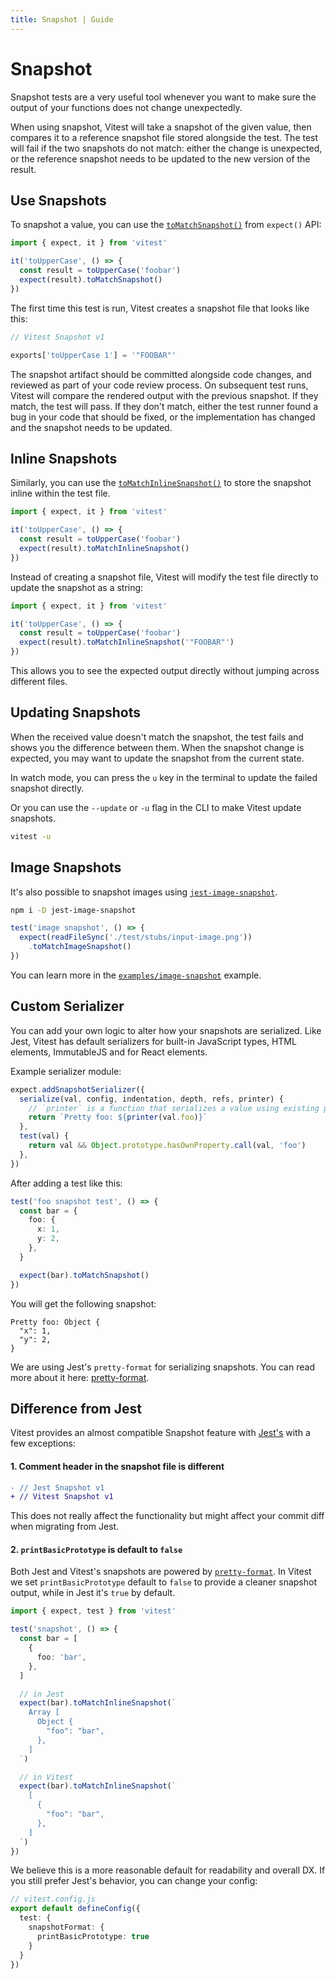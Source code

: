 ```yaml
---
title: Snapshot | Guide
---
```


# Snapshot

Snapshot tests are a very useful tool whenever you want to make sure the output of your functions does not change unexpectedly.

When using snapshot, Vitest will take a snapshot of the given value, then compares it to a reference snapshot file stored alongside the test. The test will fail if the two snapshots do not match: either the change is unexpected, or the reference snapshot needs to be updated to the new version of the result.

## Use Snapshots

To snapshot a value, you can use the [`toMatchSnapshot()`](/api/#tomatchsnapshot) from `expect()` API:

```ts
import { expect, it } from 'vitest'

it('toUpperCase', () => {
  const result = toUpperCase('foobar')
  expect(result).toMatchSnapshot()
})
```

The first time this test is run, Vitest creates a snapshot file that looks like this:

```js
// Vitest Snapshot v1

exports['toUpperCase 1'] = '"FOOBAR"'
```

The snapshot artifact should be committed alongside code changes, and reviewed as part of your code review process. On subsequent test runs, Vitest will compare the rendered output with the previous snapshot. If they match, the test will pass. If they don't match, either the test runner found a bug in your code that should be fixed, or the implementation has changed and the snapshot needs to be updated.

## Inline Snapshots

Similarly, you can use the [`toMatchInlineSnapshot()`](/api/#tomatchinlinesnapshot) to store the snapshot inline within the test file.

```ts
import { expect, it } from 'vitest'

it('toUpperCase', () => {
  const result = toUpperCase('foobar')
  expect(result).toMatchInlineSnapshot()
})
```

Instead of creating a snapshot file, Vitest will modify the test file directly to update the snapshot as a string:

```ts
import { expect, it } from 'vitest'

it('toUpperCase', () => {
  const result = toUpperCase('foobar')
  expect(result).toMatchInlineSnapshot('"FOOBAR"')
})
```

This allows you to see the expected output directly without jumping across different files.

## Updating Snapshots

When the received value doesn't match the snapshot, the test fails and shows you the difference between them. When the snapshot change is expected, you may want to update the snapshot from the current state.

In watch mode, you can press the `u` key in the terminal to update the failed snapshot directly.

Or you can use the `--update` or `-u` flag in the CLI to make Vitest update snapshots.

```bash
vitest -u
```

## Image Snapshots

It's also possible to snapshot images using [`jest-image-snapshot`](https://github.com/americanexpress/jest-image-snapshot).

```bash
npm i -D jest-image-snapshot
```

```ts
test('image snapshot', () => {
  expect(readFileSync('./test/stubs/input-image.png'))
    .toMatchImageSnapshot()
})
```

You can learn more in the [`examples/image-snapshot`](https://github.com/vitest-dev/vitest/blob/main/examples/image-snapshot) example.

## Custom Serializer

You can add your own logic to alter how your snapshots are serialized. Like Jest, Vitest has default serializers for built-in JavaScript types, HTML elements, ImmutableJS and for React elements.

Example serializer module:

```ts
expect.addSnapshotSerializer({
  serialize(val, config, indentation, depth, refs, printer) {
    // `printer` is a function that serializes a value using existing plugins.
    return `Pretty foo: ${printer(val.foo)}`
  },
  test(val) {
    return val && Object.prototype.hasOwnProperty.call(val, 'foo')
  },
})
```

After adding a test like this:

```ts
test('foo snapshot test', () => {
  const bar = {
    foo: {
      x: 1,
      y: 2,
    },
  }

  expect(bar).toMatchSnapshot()
})
```

You will get the following snapshot:

```
Pretty foo: Object {
  "x": 1,
  "y": 2,
}
```

We are using Jest's `pretty-format` for serializing snapshots. You can read more about it here: [pretty-format](https://github.com/facebook/jest/blob/main/packages/pretty-format/README.md#serialize).

## Difference from Jest

Vitest provides an almost compatible Snapshot feature with [Jest's](https://jestjs.io/docs/snapshot-testing) with a few exceptions:

#### 1. Comment header in the snapshot file is different

```diff
- // Jest Snapshot v1
+ // Vitest Snapshot v1
```

This does not really affect the functionality but might affect your commit diff when migrating from Jest.

#### 2. `printBasicPrototype` is default to `false`

Both Jest and Vitest's snapshots are powered by [`pretty-format`](https://github.com/facebook/jest/blob/main/packages/pretty-format). In Vitest we set `printBasicPrototype` default to `false` to provide a cleaner snapshot output, while in Jest it's `true` by default.

```ts
import { expect, test } from 'vitest'

test('snapshot', () => {
  const bar = [
    {
      foo: 'bar',
    },
  ]

  // in Jest
  expect(bar).toMatchInlineSnapshot(`
    Array [
      Object {
        "foo": "bar",
      },
    ]
  `)

  // in Vitest
  expect(bar).toMatchInlineSnapshot(`
    [
      {
        "foo": "bar",
      },
    ]
  `)
})
```

We believe this is a more reasonable default for readability and overall DX. If you still prefer Jest's behavior, you can change your config:

```ts
// vitest.config.js
export default defineConfig({
  test: {
    snapshotFormat: {
      printBasicPrototype: true
    }
  }
})
```
